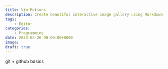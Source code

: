 ```yaml
---
title: Vim Motions
description: Create beautiful interactive image gallery using Markdown
tags: 
    - Editor
categories:
    - Programming
date: 2023-08-26 00:00:00+0000
image: 
draft: true
---
```


git + github basics